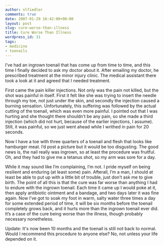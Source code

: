 ```yaml
---
author: nlfiedler
comments: true
date: 2007-01-29 16:42:00+00:00
layout: post
slug: cure-worse-than-illness
title: Cure Worse Than Illness
wordpress_id: 31
tags:
- medicine
- toenails
---
```


I’ve had an ingrown toenail that has come up from time to time, and this time I finally decided to ask my doctor about it. After emailing my doctor, he prescribed treatment at the minor injury clinic. The medical assistant there took a look at it and agreed that I needed treatment.

   

First came the pain killer injections. Not only was the pain not killed, but the shot was painful in itself. First it felt like she was trying to insert the needle through my toe, not just under the skin, and secondly the injection caused a burning sensation. Unfortunately, this suffering was followed by the actual cutting of the toenail, which was even more painful. I pointed out that I was hurting and she thought there shouldn’t be any pain, so she made a third injection (which did not hurt, because of the earlier injections, I assume). Still, it was painful, so we just went ahead while I writhed in pain for 20 seconds.

   

Now I have a toe with three quarters of a toenail and flesh that looks like hamburger meat. I’d post a picture but it would be too disgusting. The good news is, the nail really was ingrown, so at least the procedure was fruitful. Oh, and they had to give me a tetanus shot, so my arm was sore for a day.

   

While it may sound like I’m complaining, I’m not. I pride myself on being resilient and enduring (at least some) pain. Afterall, I’m a man, I should at least be able to put up with a little bit of trouble, just don’t ask me to give birth. The point of all this is that the cure was far worse than anything I had to endure with the ingrown toenail. Each time it came up I would poke at it, then apply antibiotic ointment and a bandage, and two days later it was fine again. Now I’ve got to soak my foot in warm, salty water three times a day for some extended period of time, it will be six months before the toenail completely grows back, and it hurts more than the ingrown toenail ever did. It’s a case of the cure being worse than the illness, though probably necessary nonetheless.

Update: It's now been 10 months and the toenail is still not back to normal. Would I recommend this procedure to anyone else? No, not unless your life depended on it.  

